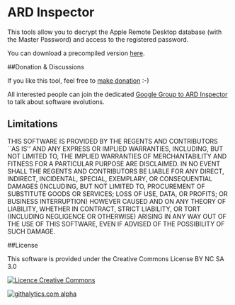 ARD Inspector
=============

This tools allow you to decrypt the Apple Remote Desktop database (with the Master Password) and access to the registered password.

You can download a precompiled version <a href="https://github.com/ygini/ARD-Inspector/raw/master/Archives/ARD%20Inspector.dmg">here</a>.

##Donation & Discussions

If you like this tool, feel free to <a href="https://www.paypal.com/cgi-bin/webscr?cmd=_donations&business=FH7JFRCBWL8PA&lc=US&item_name=Yoann%20Gini&item_number=ARD%2dInspector&currency_code=EUR&bn=PP%2dDonationsBF%3abtn_donateCC_LG%2egif%3aNonHosted">make donation</a> :-)

All interested people can join the dedicated <a href="http://groups.google.com/group/ard-inspector?src=email&hl=en">Google Group to ARD Inspector</a> to talk about software evolutions.

## Limitations

THIS SOFTWARE IS PROVIDED BY THE REGENTS AND CONTRIBUTORS ``AS IS'' AND ANY
EXPRESS OR IMPLIED WARRANTIES, INCLUDING, BUT NOT LIMITED TO, THE IMPLIED
WARRANTIES OF MERCHANTABILITY AND FITNESS FOR A PARTICULAR PURPOSE ARE
DISCLAIMED. IN NO EVENT SHALL THE REGENTS AND CONTRIBUTORS BE LIABLE FOR ANY
DIRECT, INDIRECT, INCIDENTAL, SPECIAL, EXEMPLARY, OR CONSEQUENTIAL DAMAGES
(INCLUDING, BUT NOT LIMITED TO, PROCUREMENT OF SUBSTITUTE GOODS OR SERVICES;
LOSS OF USE, DATA, OR PROFITS; OR BUSINESS INTERRUPTION) HOWEVER CAUSED AND
ON ANY THEORY OF LIABILITY, WHETHER IN CONTRACT, STRICT LIABILITY, OR TORT
(INCLUDING NEGLIGENCE OR OTHERWISE) ARISING IN ANY WAY OUT OF THE USE OF THIS
SOFTWARE, EVEN IF ADVISED OF THE POSSIBILITY OF SUCH DAMAGE.

##License

This software is provided under the Creative Commons License BY NC SA 3.0 

<a rel="license" href="http://creativecommons.org/licenses/by-nc-sa/3.0/deed.fr"><img alt="Licence Creative Commons" style="border-width:0" src="http://i.creativecommons.org/l/by-nc-sa/3.0/88x31.png" /></a>


[![githalytics.com alpha](https://cruel-carlota.pagodabox.com/aaaa6a9657c9c7371b85986f0d3db7d0 "githalytics.com")](http://githalytics.com/ygini/ARD-Inspector)
